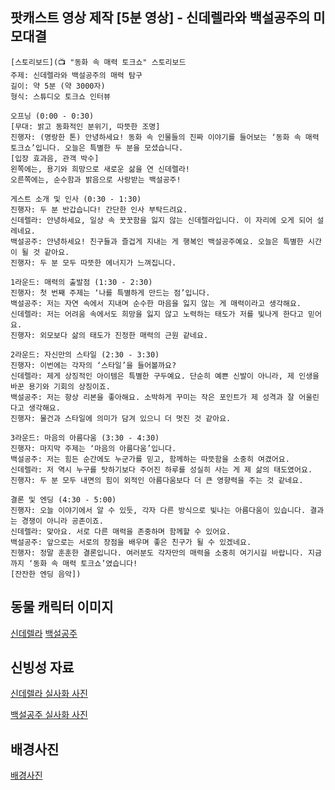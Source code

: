 ## 팟캐스트 영상 제작 [5분 영상] - 신데렐라와 백설공주의 미모대결
```
[스토리보드](📺 "동화 속 매력 토크쇼" 스토리보드
주제: 신데렐라와 백설공주의 매력 탐구
길이: 약 5분 (약 3000자)
형식: 스튜디오 토크쇼 인터뷰

오프닝 (0:00 - 0:30)
[무대: 밝고 동화적인 분위기, 따뜻한 조명]
진행자: (명랑한 톤) 안녕하세요! 동화 속 인물들의 진짜 이야기를 들어보는 ‘동화 속 매력 토크쇼’입니다. 오늘은 특별한 두 분을 모셨습니다.
[입장 효과음, 관객 박수]
왼쪽에는, 용기와 희망으로 새로운 삶을 연 신데렐라!
오른쪽에는, 순수함과 밝음으로 사랑받는 백설공주!

게스트 소개 및 인사 (0:30 - 1:30)
진행자: 두 분 반갑습니다! 간단한 인사 부탁드려요.
신데렐라: 안녕하세요, 일상 속 꿋꿋함을 잃지 않는 신데렐라입니다. 이 자리에 오게 되어 설레네요.
백설공주: 안녕하세요! 친구들과 즐겁게 지내는 게 행복인 백설공주예요. 오늘은 특별한 시간이 될 것 같아요.
진행자: 두 분 모두 따뜻한 에너지가 느껴집니다.

1라운드: 매력의 출발점 (1:30 - 2:30)
진행자: 첫 번째 주제는 ‘나를 특별하게 만드는 점’입니다.
백설공주: 저는 자연 속에서 지내며 순수한 마음을 잃지 않는 게 매력이라고 생각해요.
신데렐라: 저는 어려움 속에서도 희망을 잃지 않고 노력하는 태도가 저를 빛나게 한다고 믿어요.
진행자: 외모보다 삶의 태도가 진정한 매력의 근원 같네요.

2라운드: 자신만의 스타일 (2:30 - 3:30)
진행자: 이번에는 각자의 ‘스타일’을 들어볼까요?
신데렐라: 제게 상징적인 아이템은 특별한 구두예요. 단순히 예쁜 신발이 아니라, 제 인생을 바꾼 용기와 기회의 상징이죠.
백설공주: 저는 항상 리본을 좋아해요. 소박하게 꾸미는 작은 포인트가 제 성격과 잘 어울린다고 생각해요.
진행자: 물건과 스타일에 의미가 담겨 있으니 더 멋진 것 같아요.

3라운드: 마음의 아름다움 (3:30 - 4:30)
진행자: 마지막 주제는 ‘마음의 아름다움’입니다.
백설공주: 저는 힘든 순간에도 누군가를 믿고, 함께하는 따뜻함을 소중히 여겼어요.
신데렐라: 저 역시 누구를 탓하기보다 주어진 하루를 성실히 사는 게 제 삶의 태도였어요.
진행자: 두 분 모두 내면의 힘이 외적인 아름다움보다 더 큰 영향력을 주는 것 같네요.

결론 및 엔딩 (4:30 - 5:00)
진행자: 오늘 이야기에서 알 수 있듯, 각자 다른 방식으로 빛나는 아름다움이 있습니다. 결과는 경쟁이 아니라 공존이죠.
신데렐라: 맞아요. 서로 다른 매력을 존중하며 함께할 수 있어요.
백설공주: 앞으로는 서로의 장점을 배우며 좋은 친구가 될 수 있겠네요.
진행자: 정말 훈훈한 결론입니다. 여러분도 각자만의 매력을 소중히 여기시길 바랍니다. 지금까지 ‘동화 속 매력 토크쇼’였습니다!
[잔잔한 엔딩 음악])
```


## 동물 캐릭터 이미지

[신데렐라](https://labs.google/fx/tools/whisk/share/68lmdl4290000)
[백설공주](https://labs.google/fx/tools/whisk/share/2bvtgliaog000)

## 신빙성 자료 

[신데렐라 실사화 사진](https://labs.google/fx/tools/whisk/share/7sjkrcf380000)

[백설공주 실사화 사진](https://labs.google/fx/tools/whisk/share/4u68l5ln00000)

## 배경사진 

[배경사진](https://labs.google/fx/tools/whisk/share/3pl1kskvu0000)